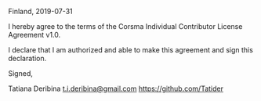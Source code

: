 Finland, 2019-07-31

I hereby agree to the terms of the Corsma Individual Contributor License
Agreement v1.0.

I declare that I am authorized and able to make this agreement and sign this
declaration.

Signed,

Tatiana Deribina t.i.deribina@gmail.com https://github.com/Tatider
